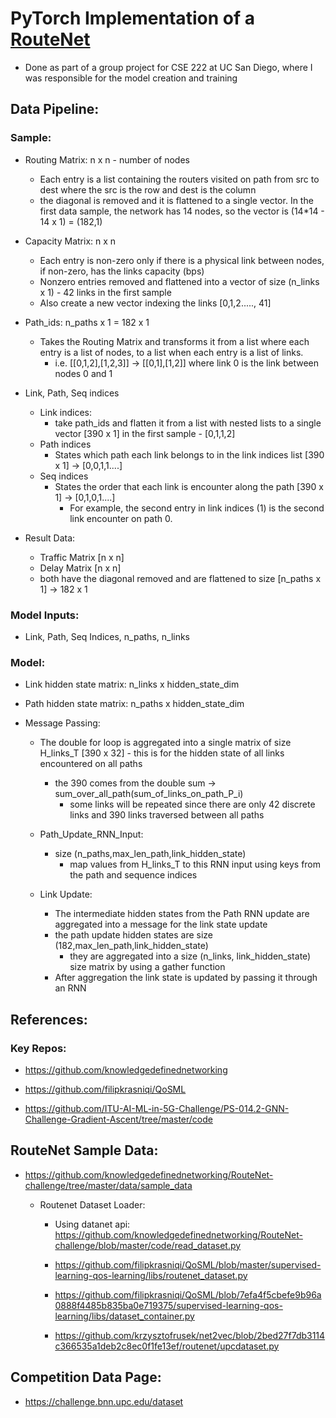 # PyTorch Implementation of a [RouteNet]("https://github.com/happma/RouteNet-challenge")
 
- Done as part of a group project for CSE 222 at UC San Diego, where I was responsible for the model creation and training


## Data Pipeline:

### Sample:
- Routing Matrix: n x n - number of nodes
  - Each entry is a list containing the routers visited on path from src to dest where the src is the row and dest is the column
  - the diagonal is removed and it is flattened to a single vector. In the first data sample, the network has 14 nodes, so the vector is (14*14 - 14 x 1) = (182,1)

- Capacity Matrix: n x n
  - Each entry is non-zero only if there is a physical link between nodes, if non-zero, has the links capacity (bps)
  - Nonzero entries removed and flattened into a vector of size (n_links x 1) - 42 links in the first sample
  - Also create a new vector indexing the links [0,1,2....., 41]

- Path_ids: n_paths x 1 = 182 x 1
  - Takes the Routing Matrix and transforms it from a list where each entry is a list of nodes, to a list when each entry is a list of links.
    - i.e. [[0,1,2],[1,2,3]] -> [[0,1],[1,2]] where link 0 is the link between nodes 0 and 1

- Link, Path, Seq indices
  - Link indices:
    - take path_ids and flatten it from a list with nested lists to a single vector [390 x 1] in the first sample - [0,1,1,2]
  - Path indices
    - States which path each link belongs to in the link indices list [390 x 1] -> [0,0,1,1....]
  - Seq indices
    - States the order that each link is encounter along the path [390 x 1] -> [0,1,0,1....]
      - For example, the second entry in link indices (1) is the second link encounter on path 0.

- Result Data:
  - Traffic Matrix [n x n]
  - Delay Matrix [n x n]
  - both have the diagonal removed and are flattened to size [n_paths x 1] -> 182 x 1

### Model Inputs:
- Link, Path, Seq Indices, n_paths, n_links

### Model:
- Link hidden state matrix: n_links x hidden_state_dim
- Path hidden state matrix: n_paths x hidden_state_dim

- Message Passing:
  - The double for loop is aggregated into a single matrix of size H_links_T [390 x 32] - this is for the hidden state of all links encountered on all paths
    - the 390 comes from the double sum -> sum_over_all_path(sum_of_links_on_path_P_i)
      - some links will be repeated since there are only 42 discrete links and 390 links traversed between all paths
  
  - Path_Update_RNN_Input:
    - size (n_paths,max_len_path,link_hidden_state)
      - map values from H_links_T to this RNN input using keys from the path and sequence indices
  
  - Link Update:
    - The intermediate hidden states from the Path RNN update are aggregated into a message for the link state update
    - the path update hidden states are size (182,max_len_path,link_hidden_state)
      - they are aggregated into a size (n_links, link_hidden_state) size matrix by using a gather function
    - After aggregation the link state is updated by passing it through an RNN


## References:

### Key Repos:

- https://github.com/knowledgedefinednetworking

- https://github.com/filipkrasniqi/QoSML

- https://github.com/ITU-AI-ML-in-5G-Challenge/PS-014.2-GNN-Challenge-Gradient-Ascent/tree/master/code


## RouteNet Sample Data:

- https://github.com/knowledgedefinednetworking/RouteNet-challenge/tree/master/data/sample_data

  - Routenet Dataset Loader:

      - Using datanet api: https://github.com/knowledgedefinednetworking/RouteNet-challenge/blob/master/code/read_dataset.py

      - https://github.com/filipkrasniqi/QoSML/blob/master/supervised-learning-qos-learning/libs/routenet_dataset.py

      - https://github.com/filipkrasniqi/QoSML/blob/7efa4f5cbefe9b96a0888f4485b835ba0e719375/supervised-learning-qos-learning/libs/dataset_container.py

      - https://github.com/krzysztofrusek/net2vec/blob/2bed27f7db3114c366535a1deb2c8ec0f1fe13ef/routenet/upcdataset.py

## Competition Data Page:

- https://challenge.bnn.upc.edu/dataset


